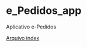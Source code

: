 # e_Pedidos_app
Aplicativo e-Pedidos

<a href="https://github.com/AsonCS/e_Pedidos_app/blob/master/www/index.html">Arquivo index</a>
